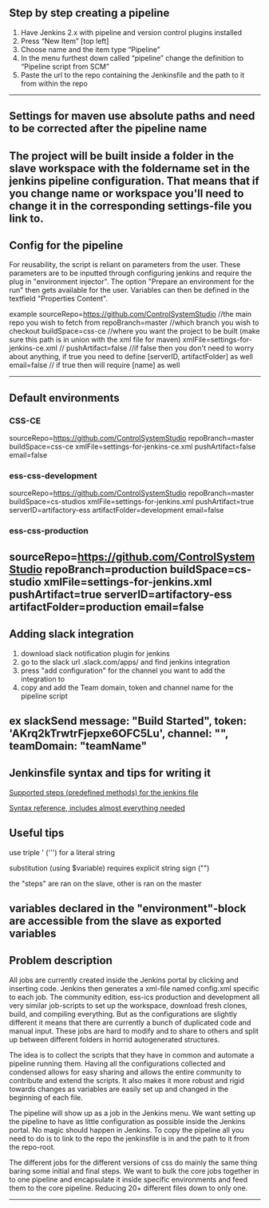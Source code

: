 ## Step by step creating a pipeline
1.	Have Jenkins 2.x with pipeline and version control plugins installed
2.	Press “New Item” [top left]
3.	Choose name and the item type “Pipeline”
4.	In the menu furthest down called “pipeline” change the definition to “Pipeline script from SCM”
5.	Paste the url to the repo containing the Jenkinsfile and the path to it from within the repo
---
## Settings for maven use **absolute paths** and need to be corrected after the pipeline name
The project will be built inside a folder in the slave workspace with the foldername set in the jenkins pipeline configuration. That means that if you change name or workspace you'll need to change it in the corresponding settings-file you link to.
---
## Config for the pipeline
For reusability, the script is reliant on parameters from the user. These parameters are to be inputted through configuring jenkins and require the plug in "environment injector". The option "Prepare an environment for the run" then gets available for the user. Variables can then be defined in the textfield "Properties Content".  

example
sourceRepo=https://github.com/ControlSystemStudio //the main repo you wish to fetch from
repoBranch=master //which branch you wish to checkout
buildSpace=css-ce //where you want the project to be built (make sure this path is in union with the xml file for maven)
xmlFile=settings-for-jenkins-ce.xml //
pushArtifact=false //if false then you don't need to worry about anything, if true you need to define [serverID, artifactFolder] as well
email=false // if true then will require [name] as well

---
## Default environments

### CSS-CE
sourceRepo=https://github.com/ControlSystemStudio
repoBranch=master
buildSpace=css-ce
xmlFile=settings-for-jenkins-ce.xml
pushArtifact=false
email=false

### ess-css-development
sourceRepo=https://github.com/ControlSystemStudio
repoBranch=master
buildSpace=cs-studios
xmlFile=settings-for-jenkins.xml
pushArtifact=true
serverID=artifactory-ess
artifactFolder=development
email=false

### ess-css-production
sourceRepo=https://github.com/ControlSystemStudio
repoBranch=production
buildSpace=cs-studio
xmlFile=settings-for-jenkins.xml
pushArtifact=true
serverID=artifactory-ess
artifactFolder=production
email=false
---
## Adding slack integration
1. download slack notification plugin for jenkins
2. go to the slack url <teamname>.slack.com/apps/ and find jenkins integration
3. press "add configuration" for the channel you want to add the integration to
4. copy and add the Team domain, token and channel name for the pipeline script

ex slackSend message: "Build Started", token: 'AKrq2kTrwtrFjepxe6OFC5Lu', channel: "<theChannel>", teamDomain: "teamName"
---

## Jenkinsfile syntax and tips for writing it

[Supported steps (predefined methods) for the jenkins file](https://jenkins.io/doc/pipeline/steps/)

[Syntax reference, includes almost everything needed](https://jenkins.io/doc/book/pipeline/syntax/)

## Useful tips
use triple ' (''') for a literal string

substitution (using $variable) requires explicit string sign ("")

the "steps" are ran on the slave, other is ran on the master

variables declared in the "environment"-block are accessible from the slave as exported variables
---

## Problem description
All jobs are currently created inside the Jenkins portal by clicking and inserting code. Jenkins then generates a xml-file named config.xml specific to each job. The community edition, ess-ics production and development all very similar job-scripts to set up the workspace, download fresh clones, build, and compiling everything. But as the configurations are slightly different it means that there are currently a bunch of duplicated code and manual input. These jobs are hard to modify and to share to others and split up between different folders in horrid autogenerated structures.  

The idea is to collect the scripts that they have in common and automate a pipeline running them. Having all the configurations collected and condensed allows for easy sharing and allows the entire community to contribute and extend the scripts. It also makes it more robust and rigid towards changes as variables are easily set up and changed in the beginning of each file.  

The pipeline will show up as a job in the Jenkins menu. We want setting up the pipeline to have as little configuration as possible inside the Jenkins portal. No magic should happen in Jenkins. To copy the pipeline all you need to do is to link to the repo the jenkinsfile is in and the path to it from the repo-root.

The different jobs for the different versions of css do mainly the same thing baring some initial and final steps. We want to bulk the core jobs together in to one pipeline and encapsulate it inside specific environments and feed them to the core pipeline. Reducing 20+ different files down to only one.

---
